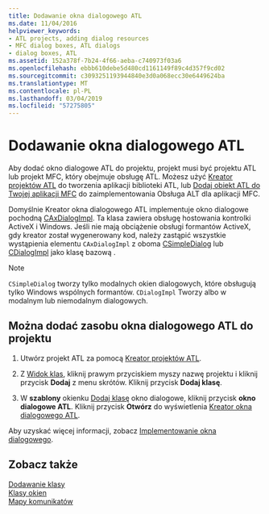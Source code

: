 ```yaml
---
title: Dodawanie okna dialogowego ATL
ms.date: 11/04/2016
helpviewer_keywords:
- ATL projects, adding dialog resources
- MFC dialog boxes, ATL dialogs
- dialog boxes, ATL
ms.assetid: 152a378f-7b24-4f66-aeba-c740973f03a6
ms.openlocfilehash: ebbb610debe5d480cd1161149f89c4d357f9cd02
ms.sourcegitcommit: c3093251193944840e3d0a068ecc30e6449624ba
ms.translationtype: MT
ms.contentlocale: pl-PL
ms.lasthandoff: 03/04/2019
ms.locfileid: "57275805"
---
```

# <a name="adding-an-atl-dialog-box"></a>Dodawanie okna dialogowego ATL

Aby dodać okno dialogowe ATL do projektu, projekt musi być projektu ATL lub projekt MFC, który obejmuje obsługę ATL. Możesz użyć [Kreator projektów ATL](../../atl/reference/atl-project-wizard.md) do tworzenia aplikacji biblioteki ATL, lub [Dodaj obiekt ATL do Twojej aplikacji MFC](../../mfc/reference/adding-atl-support-to-your-mfc-project.md) do zaimplementowania Obsługa ALT dla aplikacji MFC.

Domyślnie Kreator okna dialogowego ATL implementuje okno dialogowe pochodną [CAxDialogImpl](../../atl/reference/caxdialogimpl-class.md). Ta klasa zawiera obsługę hostowania kontrolki ActiveX i Windows. Jeśli nie mają obciążenie obsługi formantów ActiveX, gdy kreator został wygenerowany kod, należy zastąpić wszystkie wystąpienia elementu `CAxDialogImpl` z oboma [CSimpleDialog](../../atl/reference/csimpledialog-class.md) lub [CDialogImpl](../../atl/reference/cdialogimpl-class.md) jako klasę bazową .

> [!NOTE]
> `CSimpleDialog` tworzy tylko modalnych okien dialogowych, które obsługują tylko Windows wspólnych formantów. `CDialogImpl` Tworzy albo w modalnym lub niemodalnym dialogowych.

## <a name="to-add-an-atl-dialog-resource-to-your-project"></a>Można dodać zasobu okna dialogowego ATL do projektu

1. Utwórz projekt ATL za pomocą [Kreator projektów ATL](../../atl/reference/atl-project-wizard.md).

1. Z [Widok klas](/visualstudio/ide/viewing-the-structure-of-code), kliknij prawym przyciskiem myszy nazwę projektu i kliknij przycisk **Dodaj** z menu skrótów. Kliknij przycisk **Dodaj klasę**.

1. W **szablony** okienku [Dodaj klasę](../../ide/add-class-dialog-box.md) okno dialogowe, kliknij przycisk **okno dialogowe ATL**. Kliknij przycisk **Otwórz** do wyświetlenia [Kreator okna dialogowego ATL](../../atl/reference/atl-dialog-wizard.md).

Aby uzyskać więcej informacji, zobacz [Implementowanie okna dialogowego](../../atl/implementing-a-dialog-box.md).

## <a name="see-also"></a>Zobacz także

[Dodawanie klasy](../../ide/adding-a-class-visual-cpp.md)<br/>
[Klasy okien](../../atl/atl-window-classes.md)<br/>
[Mapy komunikatów](../../atl/message-maps-atl.md)
